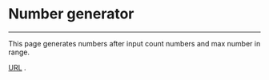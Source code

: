 # Number generator
---
This page generates numbers after input count numbers and max number in range.

[URL](https://andrei1994rus.github.io/numbgen-site/) .